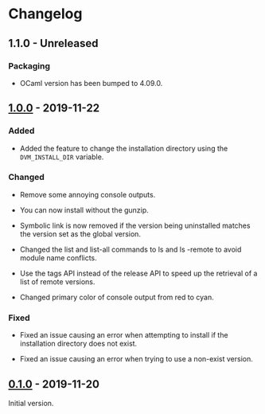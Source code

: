 # Changelog

## 1.1.0 - Unreleased

### Packaging

- OCaml version has been bumped to 4.09.0.

## [1.0.0](https://github.com/imbsky/dvm/releases/tag/v1.0.0) - 2019-11-22

### Added

- Added the feature to change the installation directory using the
  `DVM_INSTALL_DIR` variable.

### Changed

- Remove some annoying console outputs.

- You can now install without the gunzip.

- Symbolic link is now removed if the version being uninstalled matches the
  version set as the global version.

- Changed the list and list-all commands to ls and ls -remote to avoid module
  name conflicts.

- Use the tags API instead of the release API to speed up the retrieval of a
  list of remote versions.

- Changed primary color of console output from red to cyan.

### Fixed

- Fixed an issue causing an error when attempting to install if the installation
  directory does not exist.

- Fixed an issue causing an error when trying to use a non-exist version.

## [0.1.0](https://github.com/imbsky/dvm/releases/tag/v0.1.0) - 2019-11-20

Initial version.
